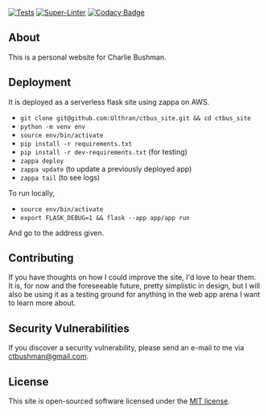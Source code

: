 [![Tests](https://github.com/Ulthran/ctbus_site/actions/workflows/test.yml/badge.svg)](https://github.com/Ulthran/ctbus_site/actions/workflows/test.yml)
[![Super-Linter](https://github.com/Ulthran/ctbus_site/actions/workflows/linter.yml/badge.svg)](https://github.com/Ulthran/ctbus_site/actions/workflows/linter.yml)
[![Codacy Badge](https://app.codacy.com/project/badge/Grade/07edb64af1c544439190dff82571e7a5)](https://app.codacy.com/gh/Ulthran/ctbus_site/dashboard?utm_source=gh&utm_medium=referral&utm_content=&utm_campaign=Badge_grade)

## About

This is a personal website for Charlie Bushman.

## Deployment

It is deployed as a serverless flask site using zappa on AWS.

 - `git clone git@github.com:Ulthran/ctbus_site.git && cd ctbus_site`
 - `python -m venv env`
 - `source env/bin/activate`
 - `pip install -r requirements.txt`
 - `pip install -r dev-requirements.txt` (for testing)
 - `zappa deploy`
 - `zappa update` (to update a previously deployed app)
 - `zappa tail` (to see logs)

To run locally,

 - `source env/bin/activate`
 - `export FLASK_DEBUG=1 && flask --app app/app run`

And go to the address given.

## Contributing

If you have thoughts on how I could improve the site, I'd love to hear them. It is, for now and the foreseeable future, pretty simplistic in design, but I will also be using it as a testing ground for anything in the web app arena I want to learn more about.

## Security Vulnerabilities

If you discover a security vulnerability, please send an e-mail to me via [ctbushman@gmail.com](mailto:ctbushman@gmail.com).

## License

This site is open-sourced software licensed under the [MIT license](https://opensource.org/licenses/MIT).
